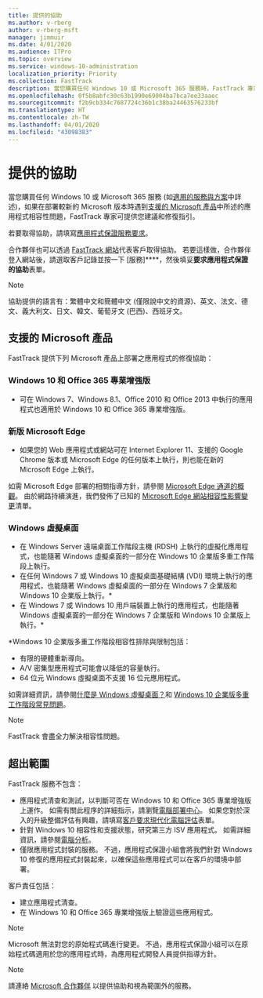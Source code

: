 ```yaml
---
title: 提供的協助
ms.author: v-rberg
author: v-rberg-msft
manager: jimmuir
ms.date: 4/01/2020
ms.audience: ITPro
ms.topic: overview
ms.service: windows-10-administration
localization_priority: Priority
ms.collection: FastTrack
description: 當您購買任何 Windows 10 或 Microsoft 365 服務時，FastTrack 專家會提供部署至 Windows 10 和 Office 365 專業增強版的建議和修復指引，並且讓您保持在最新狀態而不需額外成本 (具有合格訂用帳戶)。
ms.openlocfilehash: 0f5b8abfc30c63b1990e69004ba7bca7ee33aaec
ms.sourcegitcommit: f2b9cb334c7687724c36b1c38ba24463576233bf
ms.translationtype: HT
ms.contentlocale: zh-TW
ms.lasthandoff: 04/01/2020
ms.locfileid: "43098383"
---
```

# <a name="assistance-offered"></a>提供的協助  

當您購買任何 Windows 10 或 Microsoft 365 服務 (如[適用的服務與方案](M365-eligible-services-and-plans.md)中詳述)，如果在部署較新的 Microsoft 版本時遇到[支援的 Microsoft 產品](#supported-microsoft-products)中所述的應用程式相容性問題，FastTrack 專家可提供您建議和修復指引。

若要取得協助，請填寫[應用程式保證服務要求](https://go.microsoft.com/fwlink/?linkid=2022721)。

合作夥伴也可以透過 [FastTrack 網站](https://go.microsoft.com/fwlink/?linkid=780698)代表客戶取得協助。 若要這樣做，合作夥伴登入網站後，請選取客戶記錄並按一下 [服務]****，然後填妥**要求應用程式保證的協助**表單。

> [!NOTE]
> 協助提供的語言有：繁體中文和簡體中文 (僅限說中文的資源)、英文、法文、德文、義大利文、日文、韓文、葡萄牙文 (巴西)、西班牙文。 

## <a name="supported-microsoft-products"></a>支援的 Microsoft 產品

FastTrack 提供下列 Microsoft 產品上部署之應用程式的修復協助：

### <a name="windows-10-and-office-365-proplus"></a>Windows 10 和 Office 365 專業增強版

- 可在 Windows 7、Windows 8.1、Office 2010 和 Office 2013 中執行的應用程式也適用於 Windows 10 和 Office 365 專業增強版。

### <a name="the-new-microsoft-edge"></a>新版 Microsoft Edge

- 如果您的 Web 應用程式或網站可在 Internet Explorer 11、支援的 Google Chrome 版本或 Microsoft Edge 的任何版本上執行，則也能在新的 Microsoft Edge 上執行。

如需 Microsoft Edge 部署的相關指導方針，請參閱 [Microsoft Edge 通道的概觀](https://docs.microsoft.com/DeployEdge/microsoft-edge-channels)。 由於網路持續演進，我們發佈了已知的 [Microsoft Edge 網站相容性影響變更](https://docs.microsoft.com/microsoft-edge/web-platform/site-impacting-changes)清單。

### <a name="windows-virtual-desktop"></a>Windows 虛擬桌面

- 在 Windows Server 遠端桌面工作階段主機 (RDSH) 上執行的虛擬化應用程式，也能隨著 Windows 虛擬桌面的一部分在 Windows 10 企業版多重工作階段上執行。
- 在任何 Windows 7 或 Windows 10 虛擬桌面基礎結構 (VDI) 環境上執行的應用程式，也能隨著 Windows 虛擬桌面的一部分在 Windows 7 企業版和 Windows 10 企業版上執行。*
- 在 Windows 7 或 Windows 10 用戶端裝置上執行的應用程式，也能隨著 Windows 虛擬桌面的一部分在 Windows 7 企業版和 Windows 10 企業版上執行。\*

\*Windows 10 企業版多重工作階段相容性排除與限制包括：
- 有限的硬體重新導向。
- A/V 密集型應用程式可能會以降低的容量執行。
- 64 位元 Windows 虛擬桌面不支援 16 位元應用程式。

如需詳細資訊，請參閱[什麼是 Windows 虛擬桌面？](https://docs.microsoft.com/azure/virtual-desktop/overview)和 [Windows 10 企業版多重工作階段常見問題](https://docs.microsoft.com/azure/virtual-desktop/windows-10-multisession-faq)。

> [!NOTE]
> FastTrack 會盡全力解決相容性問題。 

## <a name="out-of-scope"></a>超出範圍

FastTrack 服務不包含：
- 應用程式清查和測試，以判斷可否在 Windows 10 和 Office 365 專業增強版上運作。 如需有關此程序的詳細指示，請瀏覽[電腦部署中心](https://go.microsoft.com/fwlink/?linkid=2080140)。 如果您對於深入的升級整備評估有興趣，請填寫[客戶要求現代化電腦評估](https://go.microsoft.com/fwlink/?linkid=2053818)表單。
- 針對 Windows 10 相容性和支援狀態，研究第三方 ISV 應用程式。 如需詳細資訊，請參閱[電腦分析](https://docs.microsoft.com/sccm/desktop-analytics/overview)。
- 僅限應用程式封裝的服務。 不過，應用程式保證小組會將我們針對 Windows 10 修復的應用程式封裝起來，以確保這些應用程式可以在客戶的環境中部署。

客戶責任包括：
- 建立應用程式清查。
- 在 Windows 10 和 Office 365 專業增強版上驗證這些應用程式。

> [!NOTE]
> Microsoft 無法對您的原始程式碼進行變更。 不過，應用程式保證小組可以在原始程式碼適用於您的應用程式時，為應用程式開發人員提供指導方針。

> [!NOTE]
> 請連絡 [Microsoft 合作夥伴](https://go.microsoft.com/fwlink/?linkid=2080150) 以提供協助和視為範圍外的服務。



